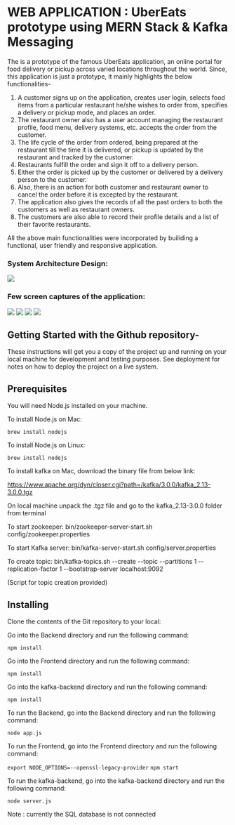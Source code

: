 # **WEB APPLICATION : UberEats prototype using MERN Stack & Kafka Messaging**

The is a prototype of the famous UberEats application, an online portal for food delivery or pickup
across varied locations throughout the world. Since, this application is just a prototype, it mainly
highlights the below functionalities-

1. A customer signs up on the application, creates user login, selects food items from a particular
   restaurant he/she wishes to order from, specifies a delivery or pickup mode, and places an
   order.
2. The restaurant owner also has a user account managing the restaurant profile, food menu,
   delivery systems, etc. accepts the order from the customer.
3. The life cycle of the order from ordered, being prepared at the restaurant till the time it is
   delivered, or pickup is updated by the restaurant and tracked by the customer.
4. Restaurants fulfill the order and sign it off to a delivery person.
5. Either the order is picked up by the customer or delivered by a delivery person to the customer.
6. Also, there is an action for both customer and restaurant owner to cancel the order before it is
   excepted by the restaurant.
7. The application also gives the records of all the past orders to both the customers as well as
   restaurant owners.
8. The customers are also able to record their profile details and a list of their favorite restaurants.

All the above main functionalities were incorporated by builiding a functional, user friendly and responsive application.

### System Architecture Design:

<img src="https://github.com/Archita22ind/UberEats-Prototype/blob/main/images/systemarch.png" >

### Few screen captures of the application:

<img src="https://github.com/Archita22ind/UberEats-Prototype/blob/main/images/loginPage.png" >

<img src="https://github.com/Archita22ind/UberEats-Prototype/blob/main/images/glimpseofapp.png" >

<img src="https://github.com/Archita22ind/UberEats-Prototype/blob/main/images/glimpse1.png" >

<img src="https://github.com/Archita22ind/UberEats-Prototype/blob/main/images/orderstatus.png" >

## Getting Started with the Github repository-

These instructions will get you a copy of the project up and running on your local machine for development and testing purposes. See deployment for notes on how to deploy the project on a live system.

## Prerequisites

You will need Node.js installed on your machine.

To install Node.js on Mac:

`brew install nodejs`

To install Node.js on Linux:

`brew install nodejs`

To install kafka on Mac, download the binary file from below link:

https://www.apache.org/dyn/closer.cgi?path=/kafka/3.0.0/kafka_2.13-3.0.0.tgz

On local machine unpack the .tgz file and go to the kafka_2.13-3.0.0 folder from terminal

To start zookeeper:
bin/zookeeper-server-start.sh config/zookeeper.properties

To start Kafka server:
bin/kafka-server-start.sh config/server.properties

To create topic:
bin/kafka-topics.sh --create --topic <topicname> --partitions 1 --replication-factor 1 --bootstrap-server localhost:9092

(Script for topic creation provided)

## Installing

Clone the contents of the Git repository to your local:

Go into the Backend directory and run the following command:

`npm install`

Go into the Frontend directory and run the following command:

`npm install`

Go into the kafka-backend directory and run the following command:

`npm install`

To run the Backend, go into the Backend directory and run the following command:

`node app.js`

To run the Frontend, go into the Frontend directory and run the following command:

`export NODE_OPTIONS=--openssl-legacy-provider`
`npm start`

To run the kafka-backend, go into the kafka-backend directory and run the following command:

`node server.js`

Note : currently the SQL database is not connected
